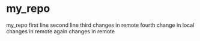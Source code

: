 # my_repo
my_repo
first line 
second line
third changes in remote
fourth change in local
changes in remote
again changes in remote
